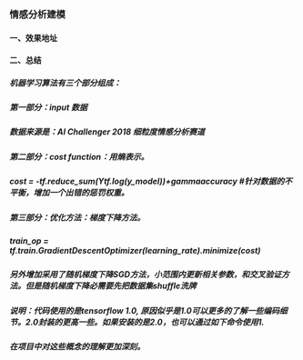 ### 情感分析建模
#### 一、效果地址

#### 二、总结
##### 机器学习算法有三个部分组成：
##### 第一部分：input 数据
##### 数据来源是：AI Challenger 2018 细粒度情感分析赛道

##### 第二部分：cost function：用熵表示。
##### cost = -tf.reduce_sum(Y*tf.log(y_model))+gamma*accuracy #针对数据的不平衡，增加一个出错的惩罚权重。

##### 第三部分：优化方法：梯度下降方法。
##### train_op = tf.train.GradientDescentOptimizer(learning_rate).minimize(cost)

##### 另外增加采用了随机梯度下降SGD方法，小范围内更新相关参数，和交叉验证方法。但是随机梯度下降必需要先把数据集shuffle洗牌

##### 说明：代码使用的是tensorflow 1.0, 原因似乎是1.0可以更多的了解一些编码细节。2.0封装的更高一些。如果安装的是2.0，也可以通过如下命令使用1.
##### 在项目中对这些概念的理解更加深刻。
